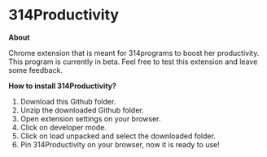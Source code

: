 # 314Productivity

**About**

Chrome extension that is meant for 314programs to boost her productivity.
This program is currently in beta.
Feel free to test this extension and leave some feedback.


**How to install 314Productivity?**
1. Download this Github folder.
2. Unzip the downloaded Github folder.
3. Open extension settings on your browser.
4. Click on developer mode.
5. Click on load unpacked and select the downloaded folder.
6. Pin 314Productivity on your browser, now it is ready to use!
